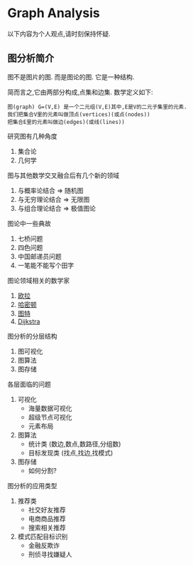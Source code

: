 # Graph Analysis

以下内容为个人观点,请时刻保持怀疑.

## 图分析简介
图不是图片的图. 而是图论的图. 它是一种结构.

简而言之,它由两部分构成,点集和边集.
数学定义如下:
```
图(graph) G=(V,E) 是一个二元组(V,E)其中,E是V的二元子集里的元素.
我们把集合V里的元素叫做顶点(vertices)(或点(nodes))
把集合E里的元素叫做边(edges)(或线(lines))
```

研究图有几种角度
1. 集合论
2. 几何学

图与其他数学交叉融合后有几个新的领域
1. 与概率论结合 => 随机图
2. 与无穷理论结合 => 无限图
3. 与组合理论结合 => 极值图论

图论中一些典故
1. 七桥问题
2. 四色问题
3. 中国邮递员问题
4. 一笔能不能写个田字

图论领域相关的数学家
1. [欧拉](https://en.m.wikipedia.org/wiki/Leonhard_Euler)
2. [哈密顿](https://en.wikipedia.org/wiki/William_Rowan_Hamilton)
3. [图特](https://en.wikipedia.org/wiki/W._T._Tutte)
4. [Dijkstra](https://en.wikipedia.org/wiki/Edsger_W._Dijkstra)

图分析的分层结构
1. 图可视化
2. 图算法
3. 图存储

各层面临的问题
1. 可视化
    - 海量数据可视化
    - 超级节点可视化
    - 元素布局
2. 图算法
    - 统计类   (数边,数点,数路径,分组数)
    - 目标发现类 (找点,找边,找模式)
3. 图存储
    - 如何分割?

图分析的应用类型
1. 推荐类
    - 社交好友推荐
    - 电商商品推荐
    - 搜索相关推荐
2. 模式匹配目标识别
    - 金融反欺诈
    - 刑侦寻找嫌疑人